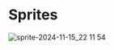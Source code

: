# Sprites



![sprite-2024-11-15_22 11 54](https://github.com/user-attachments/assets/d31a3487-63ce-4984-9459-8708a25fc679)
